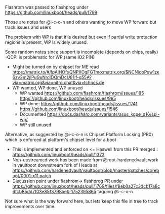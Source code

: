 Flashrom was passed to flashprog under https://github.com/linuxboot/heads/pull/1769

Those are notes for @i-c-o-n and others wanting to move WP forward but track issues and users

The problem with WP is that it is desired but even if partial write protection regions is present, WP is widely unused.

Some random notes since support is incomplete (depends on chips, really)
-QDPI is problematic for WP (same IO2 PIN)
  - Might be turned on by chipset for ME read https://matrix.to/#/!pAlHOfxQNPXOgFGTmo:matrix.org/$NCNidoPsw1ze6zv3m2jlPuGuNrdlDQmDcU81If-q55A?via=matrix.org&via=nitro.chat&via=tchncs.de
- WP wanted, WP done, WP unused
  - WP wanted https://github.com/flashrom/flashrom/issues/185 https://github.com/linuxboot/heads/issues/985
  - WP done: https://github.com/linuxboot/heads/issues/1741 https://github.com/linuxboot/heads/issues/1546
   - Documented https://docs.dasharo.com/variants/asus_kgpe_d16/spi-wp/
  - WP still unused

Alternative, as suggested by @i-c-o-n is Chipset Platform Locking (PR0) which is enforced at platform's chipset level for a boot
- This is implemented and enforced on <= Haswell from this PR merged : https://github.com/linuxboot/heads/pull/1373
- Non-upstreamed work has been made from @root-hardenedvault work in vaultboot downstream fork of Heads at https://github.com/hardenedvault/vaultboot/blob/master/patches/coreboot/0001-x11.patch
- Discussion point under flashrom-> flashprog PR under https://github.com/linuxboot/heads/pull/1769/files/f8eb0a27c3dcb17a8c6fcb85dd7f03e8513798ae#r1752395865 tagging @i-c-o-n


Not sure what is the way forward here, but lets keep this file in tree to track improvements over time.
